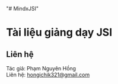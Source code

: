 "# MindxJSI" 
# Tài liệu giảng dạy JSI
## Liên hệ
Tác giả: Phạm Nguyên Hồng <br>
Liên hệ: hongichik321@gmail.com